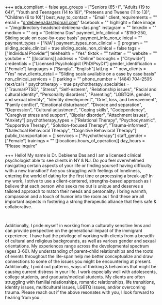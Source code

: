 +++
ada_compliant = false
age_groups = ["Seniors (65+)", "Adults (19 to 64)", "Youth and Teenagers (14 to 19)", "Preteens and Tweens (11 to 13)", "Children (6 to 10)"]
best_way_to_contact = "Email"
client_requirements = ""
email = "drdebleenadas@gmail.com"
facebook = ""
highlight = false
image = "/img/directory-headshot-debleena-das.png"
instagram = ""
linkedin = ""
medium = ""
org = "Debleena Das"
payment_info_clinical = "$150-250, Sliding scale on case-by-case basis"
payment_info_non_clinical = ""
payment_types = ["N/A"]
payment_types_non_clinical = []
program = ""
sliding_scale_clinical = true
sliding_scale_non_clinical = false
tags = ["Individual Provider"]
telehealth = "Yes"
tiktok = ""
twitter = ""
website = ""
youtube = ""
[[locations]]
address = "Online"
boroughs = ["Citywide"]
credentials = ["Licensed Psychologist (PhD/PsyD)"]
gender_identification = ["Female"]
languages = ["Bangla", "English"]
latLng = ""
new_clients = "Yes"
new_clients_detail = "Sliding scale available on a case by case basis"
non_clinical_services = []
parking = ""
phone_number = "(484) 704-2505 (text/call) "
psychotherapy = true
psychotherapy_specialties = ["Trauma/PTSD", "Stress", "Self-esteem", "Relationship issues", "Racial and cultural identity", "Personality disorders", "Parenting", "LGBTQIA, gender, and sexual identity", "Identity development", "Grief, loss, and bereavement", "Family conflict", "Emotional disturbance", "Divorce and separation", "Depression", "Cultural adjustment", "Coping skills", "Codependency", "Caregiver stress and support", "Bipolar disorder", "Attachment issues", "Anxiety"]
psychotherapy_types = ["Relational Therapy", "Psychodynamic", "Supportive Therapy", "Solution-focused Therapy", "Trauma-informed", "Dialectical Behavioral Therapy", "Cognitive Behavioral Therapy"]
public_transportation = []
services = ["Psychotherapy"]
staff_gender = ["Female"]
trainings = ""
[[locations.hours_of_operation]]
day_hours = "Please inquire"

+++
Hello! My name is Dr. Debleena Das and I am a licensed clinical psychologist able to see clients in NY & NJ. Do you feel overwhelmed navigating certain aspects of your life or finding yourself having difficulty with a new transition? Are you struggling with feelings of loneliness, entering the world of dating for the first time or processing a break-up? In my work, I strive to use a client-centered, strengths-based approach as I believe that each person who seeks me out is unique and deserves a tailored approach to match their needs and personality. I bring warmth, compassion and a touch of humor into the room as I find these are all important aspects in fostering a strong therapeutic alliance that feels safe & collaborative.

<br>

Additionally, I pride myself in working from a culturally sensitive lens and can provide perspective on the generational impact of the immigrant experience. I have had the privilege of working with clients from a breadth of cultural and religious backgrounds, as well as various gender and sexual orientations. My experiences range across the developmental spectrum (ages 3-60). My understanding of parent-child relationships and the roots of events throughout the life-span help me better conceptualize and draw connections to some of the issues you might be encountering at present. Additionally, I point out patterns, ways of thinking & behaviors that might be causing current distress in your life. I work especially well with adolescents, college students, and graduate/medical students. My clients are often struggling with familial relationships, romantic relationships, life transitions, identity issues, multicultural issues, LGBTQ issues, and/or overcoming trauma. Please reach out if the above resonates with you, I look forward to hearing from you.